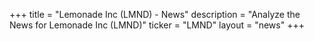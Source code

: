 +++
title = "Lemonade Inc (LMND) - News"
description = "Analyze the News for Lemonade Inc (LMND)"
ticker = "LMND"
layout = "news"
+++


